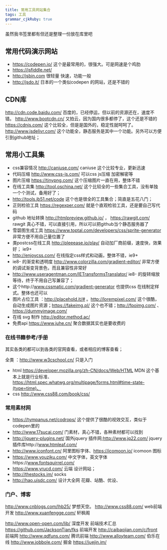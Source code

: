 ```yaml
---
title: 常用工具网站集合
tags: 工具
grammar_cjkRuby: true
---
```

虽然我书签里都有但还是整理一份放在库里吧

## 常用代码演示网站

 - https://codepen.io/ 这个是最常用的，很强大。可是网速是个鸡肋
 - https://jsfiddle.net/  
 - http://jsbin.com 很轻量 快速，功能一般
 - http://jsdo.it/ 日本的一个类似codepen 的网站，还是不错的
 
## CDN库
http://cdn.code.baidu.com/ 百度的，已经停运，但以前的资源还在，速度不错。
http://www.bootcdn.cn/  又拍云，因为国内很多都停了，这个还是不错的
https://cdnjs.com/ 这个比较全，但是是国外的，稳定性就呵呵了。
http://www.jsdelivr.com/ 这个功能全，静态服务是其中一个功能。另外可以方便引到github地址；


## 常用小工具集

 + css兼容情况 http://caniuse.com/ caniuse 这个比较专业，更新迅速
 + 代码压缩 http://www.css-js.com/ 可以css js压缩 加密解密等
 + 图片压缩 https://tinypng.com/ 这个压缩图片一直在用，整体不错
 +  在线工具集 http://tool.oschina.net/  这个比较全的一些集合工具，没有单独一个个测试，备用好了；
 +  http://tools.jb51.net/code 这个也是很全的工具集合；简直是五花八门；
 +  正则检验工具 https://regexper.com/ 就是个直观检验工具，还是要自己写代码
 +  github 地址转换 http://htmlpreview.github.io/ ， https://rawgit.com/ rawgit 真心不错，可以直接引用，所以可以把github当个静态服务器了
 +  雪碧图生成工具 https://www.toptal.com/developers/css/sprite-generator 非常方便不用自己量位置了
 +  类postcss在线工具 http://pleeease.io/play/ 自动加厂商前缀，速度快，效果好； ie9+
 +  http://enjoycss.com/  在线指定css样式和动画，整体不错，ie9+ 
+ ie8- 的渐变和透明度 http://www.colorzilla.com/gradient-editor/  非常方便的调试渐变背景色，而且兼容性非常好
+ http://www.useragentman.com/IETransformsTranslator/ ie8- 的旋转缩放等待，终于不用自己写兼容了；
+ 这个http://www.cssmatic.com/gradient-generator 也提供css 在线制定样式。整体也还可以
+ 图片占位工具 ：http://placehold.it/# 。http://lorempixel.com/  这个很酷，自动生成图片资源；https://fakeimg.pl/ 这个也不错；http://fpoimg.com/  、 https://dummyimage.com/
+ 在线 svg 制作 http://editor.method.ac/
+ 免费api https://www.juhe.cn/ 聚合数据其实也是要收费的


### 在线书籍参考/手册
其实各类的都可以到各类的官网查看，或者相应的博客查看；

全类 ：http://www.w3cschool.cn/ 只是入门
+ html  https://developer.mozilla.org/zh-CN/docs/Web/HTML MDN 这个基本上就是行业标准、https://html.spec.whatwg.org/multipage/forms.html#time-state-(type=time)、
+ css http://www.css88.com/book/css/


### 常用素材网
+ https://tympanus.net/codrops/  这个提供了很酷的视效交互，类似于codepen里的
+ http://www.17sucai.com/ 门素材，真心不错，各种素材都可以找到
+ http://jquery-plugins.net/ 国外jquery 插件网;http://www.jq22.com/ jquery 插件库http://www.htmleaf.com/
+ http://www.iconfont.cn/ 阿里图标字体、https://icomoon.io/ icomoon 图标
+ https://www.youziku.com/ 中文字体，英文字体https://www.fontsquirrel.com/
+ https://www.yrucd.com/ 云端 设计网站；
+ http://thestocks.im/ socks
+ http://hao.uisdc.com/ 设计大全网
花瓣、站酷、优设、

### 门户、博客
http://www.cnblogs.com/lhb25/ 梦想天空。
http://www.css88.com/ web前端开发
http://www.xuanfengge.com/  轩枫阁

http://www.open-open.com/lib/ 深度开发
前端技术汇总 https://github.com/JacksonTian/fks
前端开发 http://caibaojian.com/c/front
前端网 http://www.qdfuns.com/
腾讯前端 http://www.alloyteam.com/
伯乐在线 http://www.jobbole.com/
掘金 https://juejin.im/



